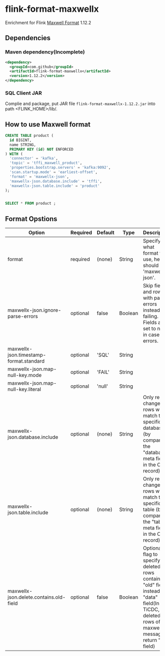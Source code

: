 # flink-format-maxwellx

Enrichment for Flink [Maxwell Format](https://nightlies.apache.org/flink/flink-docs-release-1.12/dev/table/connectors/formats/maxwell.html) 1.12.2

## Dependencies

### Maven dependency(Incomplete)

```xml
<dependency>
  <groupId>com.github</groupId>
  <artifactId>flink-format-maxwellx</artifactId>
  <version>1.12.2</version>
</dependency>
```

### SQL Client JAR

Complie and package, put JAR file `flink-format-maxwellx-1.12.2.jar` into path  <FLINK_HOME>/lib/.

## How to use Maxwell format

```sql
CREATE TABLE product (
  id BIGINT,
  name STRING,
  PRIMARY KEY (id) NOT ENFORCED
) WITH (
  'connector' = 'kafka',
  'topic' = 'tffi_maxwell_product',
  'properties.bootstrap.servers' = 'kafka:9092',
  'scan.startup.mode' = 'earliest-offset',
  'format' = 'maxwellx-json',
  'maxwellx-json.database.include' = 'tffi',
  'maxwellx-json.table.include' = 'product'
);


SELECT * FROM product ;
```

## Format Opstions

| Option                                  | Required | Default | Type    | Description                                                                                                                                                |
| --------------------------------------- | -------- | ------- | ------- | ---------------------------------------------------------------------------------------------------------------------------------------------------------- |
| format                                  | required | (none)  | String  | Specify what format to use, here should be 'maxwellx-json'.                                                                                                |
| maxwellx-json.ignore-parse-errors       | optional | false   | Boolean | Skip fields and rows with parse errors instead of failing. Fields are set to null in case of errors.                                                       |
| maxwellx-json.timestamp-format.standard | optional | 'SQL'   | String  |                                                                                                                                                            |
| maxwellx-json.map-null-key.mode         | optional | 'FAIL'  | String  |                                                                                                                                                            |
| maxwellx-json.map-null-key.literal      | optional | 'null'  | String  |                                                                                                                                                            |
| maxwellx-json.database.include          | optional | (none)  | String  | Only read changelog rows which match the specific database (by comparing the "database" meta field in the Canal record).                                   |
| maxwellx-json.table.include             | optional | (none)  | String  | Only read changelog rows which match the specific table (by comparing the "table" meta field in the Canal record).                                         |
| maxwellx-json.delete.contains.old-field | optional | false   | Boolean | Optional flag to specify the deleted rows contained "old" field, instead of "data" field(In TiCDC, the deleted rows of maxwell message return "old" field) |
